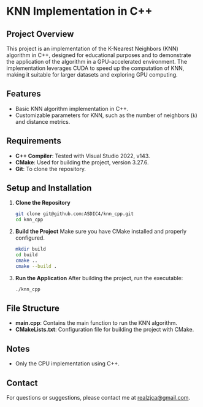 # KNN Implementation in C++

## Project Overview
This project is an implementation of the K-Nearest Neighbors (KNN) algorithm in C++, designed for educational purposes and to demonstrate the application of the algorithm in a GPU-accelerated environment. The implementation leverages CUDA to speed up the computation of KNN, making it suitable for larger datasets and exploring GPU computing.

## Features
- Basic KNN algorithm implementation in C++.
- Customizable parameters for KNN, such as the number of neighbors (`k`) and distance metrics.

## Requirements
- **C++ Compiler**: Tested with Visual Studio 2022, v143.
- **CMake**: Used for building the project, version 3.27.6.
- **Git**: To clone the repository.

## Setup and Installation
1. **Clone the Repository**
   ```sh
   git clone git@github.com:ASDIC4/knn_cpp.git
   cd knn_cpp
   ```

2. **Build the Project**
   Make sure you have CMake installed and properly configured.
   ```sh
   mkdir build
   cd build
   cmake ..
   cmake --build .
   ```

3. **Run the Application**
   After building the project, run the executable:
   ```sh
   ./knn_cpp
   ```



## File Structure
- **main.cpp**: Contains the main function to run the KNN algorithm.
- **CMakeLists.txt**: Configuration file for building the project with CMake.

## Notes
- Only the CPU implementation using C++.

## Contact
For questions or suggestions, please contact me at [realzjca@gmail.com](mailto:realzjca@gmail.com).
